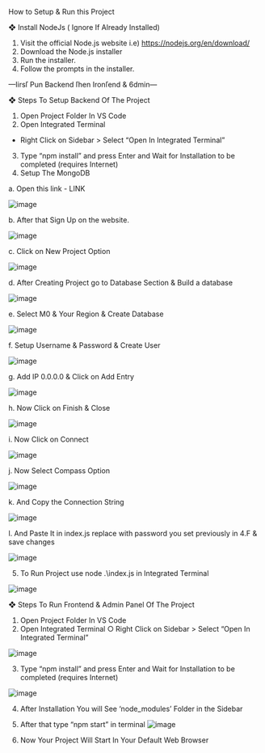 How to Setup & Run this Project


❖	Install NodeJs ( Ignore If Already Installed)

1.	Visit the official Node.js website i.e) https://nodejs.org/en/download/
2.	Download the Node.js installer
3.	Run the installer.
4.	Follow the prompts in the installer.

—Iirsľ Pun Backend ľhen Ironľend & 6dmin—

❖	Steps To Setup Backend Of The Project

1.	Open Project Folder In VS Code
2.	Open Integrated Terminal
   - Right Click on Sidebar > Select “Open In Integrated Terminal”
3.	Type “npm install” and press Enter and Wait for Installation to be completed (requires Internet)
4.	Setup The MongoDB

a.	Open this link - LINK

![image](https://github.com/sahebkumar3155/MERN_Stack_Ecommerce/assets/113451461/070a4c29-8a27-47a1-8f4f-dc32d4132428)

b.	After that Sign Up on the website.
 
![image](https://github.com/sahebkumar3155/MERN_Stack_Ecommerce/assets/113451461/0f0bf3fb-3049-44d9-bd89-3ba2072b73c8)


c.	Click on New Project Option


![image](https://github.com/sahebkumar3155/MERN_Stack_Ecommerce/assets/113451461/eaf94f4d-fcb5-4d48-852f-d7f701ee97e5)


d.	After Creating Project go to Database Section & Build a database

![image](https://github.com/sahebkumar3155/MERN_Stack_Ecommerce/assets/113451461/d59db19f-55c0-4a0e-8222-ba0bc40418cb)

e.	Select M0 & Your Region & Create Database
 
![image](https://github.com/sahebkumar3155/MERN_Stack_Ecommerce/assets/113451461/7bae40c3-fdc1-4fcf-a724-a605f6e95325)



f.	Setup Username & Password & Create User

![image](https://github.com/sahebkumar3155/MERN_Stack_Ecommerce/assets/113451461/48409267-f3e7-4bb7-86a9-7557a744677a)


g.	Add IP 0.0.0.0 & Click on Add Entry

![image](https://github.com/sahebkumar3155/MERN_Stack_Ecommerce/assets/113451461/57bd270d-5adf-4017-b1c1-836ea2bc7c72)

 
h.	Now Click on Finish & Close

![image](https://github.com/sahebkumar3155/MERN_Stack_Ecommerce/assets/113451461/9df3ff8a-5c27-4f31-928b-50cb81cb9ad9)


i.	Now Click on Connect

![image](https://github.com/sahebkumar3155/MERN_Stack_Ecommerce/assets/113451461/1065f618-4091-499e-8665-e9e27259f2e6)


j.	Now Select Compass Option

![image](https://github.com/sahebkumar3155/MERN_Stack_Ecommerce/assets/113451461/23170899-7a34-42d5-b9fb-8d2f7c0991bb)


k.	And Copy the Connection String

![image](https://github.com/sahebkumar3155/MERN_Stack_Ecommerce/assets/113451461/1e801bda-c42a-4840-a257-2a4878c4a1a3)


l.	And Paste It in index.js replace <password> with password you set previously in 4.F & save changes

![image](https://github.com/sahebkumar3155/MERN_Stack_Ecommerce/assets/113451461/9a6108bd-6850-4210-95a4-62c1b9fb3b5a)


5.	To Run Project use node .\index.js in Integrated Terminal
 
 ![image](https://github.com/sahebkumar3155/MERN_Stack_Ecommerce/assets/113451461/b6014a3c-398f-457a-bac4-6691753b910b)

❖	Steps To Run Frontend & Admin Panel Of The Project

1.	Open Project Folder In VS Code
2.	Open Integrated Terminal
   ○	Right Click on Sidebar > Select “Open In Integrated Terminal”

   ![image](https://github.com/sahebkumar3155/MERN_Stack_Ecommerce/assets/113451461/befde67c-1012-4552-b662-3e2df5220881)

 
 
3.	Type “npm install” and press Enter and Wait for Installation to be completed (requires Internet)

![image](https://github.com/sahebkumar3155/MERN_Stack_Ecommerce/assets/113451461/88b03817-0530-4733-8bc1-3f8777e84af3)

4.	After Installation You will See ‘node_modules’ Folder in the Sidebar
5.	After that type “npm start” in terminal
   ![image](https://github.com/sahebkumar3155/MERN_Stack_Ecommerce/assets/113451461/52da7afc-fd65-40f4-a204-1b859bdf1345)

6.	Now Your Project Will Start In Your Default Web Browser

